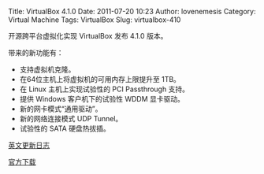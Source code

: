 Title: VirtualBox 4.1.0
Date: 2011-07-20 10:23
Author: lovenemesis
Category: Virtual Machine
Tags: VirtualBox
Slug: virtualbox-410

开源跨平台虚拟化实现 VirtualBox 发布 4.1.0 版本。

带来的新功能有：

-   支持虚拟机克隆。
-   在64位主机上将虚拟机的可用内存上限提升至 1TB。
-   在 Linux 主机上实现试验性的 PCI Passthrough 支持。
-   提供 Windows 客户机下的试验性 WDDM 显卡驱动。
-   新的网卡模式“通用驱动”。
-   新的网络连接模式 UDP Tunnel。
-   试验性的 SATA 硬盘热拔插。

[英文更新日志](http://www.virtualbox.org/wiki/Changelog)

[官方下载](http://www.virtualbox.org/wiki/Downloads)
